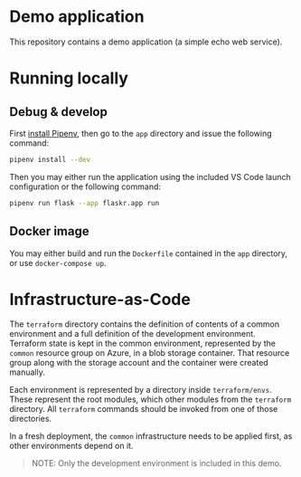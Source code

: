 # Demo application
This repository contains a demo application (a simple echo web service).


# Running locally

## Debug & develop
First [install Pipenv](https://pipenv.pypa.io/en/latest/install/#installing-pipenv), then go to the `app` directory and
issue the following command:
```bash
pipenv install --dev
```

Then you may either run the application using the included VS Code launch configuration or the following command:
```bash
pipenv run flask --app flaskr.app run
```

## Docker image
You may either build and run the `Dockerfile` contained in the `app` directory, or use `docker-compose up`.

# Infrastructure-as-Code
The `terraform` directory contains the definition of contents of a common environment and a full definition of the
development environment. Terraform state is kept in the common environment, represented by the `common` resource group
on Azure, in a blob storage container. That resource group along with the storage account and the container were created
manually.

Each environment is represented by a directory inside `terraform/envs`. These represent the root modules, which other
modules from the `terraform` directory. All `terraform` commands should be invoked from one of those directories.

In a fresh deployment, the `common` infrastructure needs to be applied first, as other environments depend on it.

> NOTE: Only the development environment is included in this demo.

